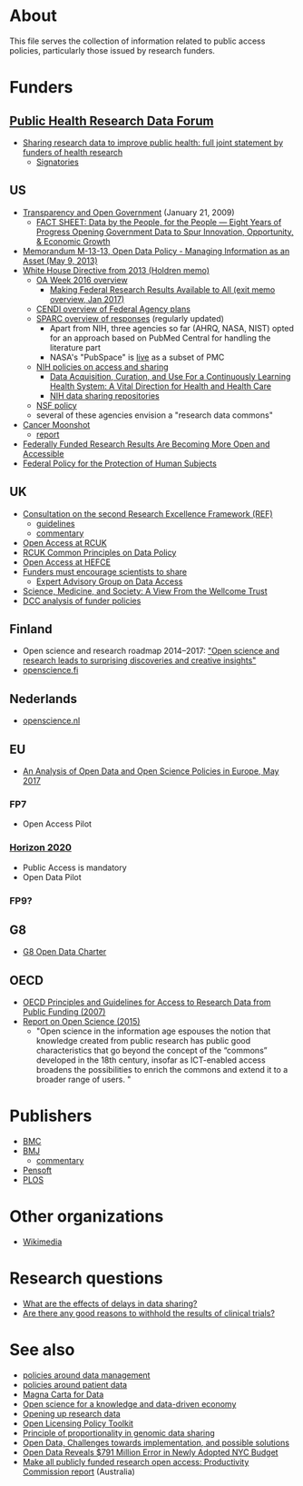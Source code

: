 # About
This file serves the collection of information related to public access policies, particularly those issued by research funders.

# Funders
## [Public Health Research Data Forum](http://www.wellcome.ac.uk/About-us/Policy/Spotlight-issues/Data-sharing/Public-health-and-epidemiology/WTDV030689.htm)
* [Sharing research data to improve public health: full joint statement by funders of health research](http://www.wellcome.ac.uk/About-us/Policy/Spotlight-issues/Data-sharing/Public-health-and-epidemiology/WTDV030690.htm)
  * [Signatories](http://www.wellcome.ac.uk/About-us/Policy/Spotlight-issues/Data-sharing/Public-health-and-epidemiology/Signatories-to-the-joint-statement/index.htm)

## US
* [Transparency and Open Government](https://www.whitehouse.gov/the-press-office/transparency-and-open-government) (January 21, 2009)
  * [FACT SHEET: Data by the People, for the People — Eight Years of Progress Opening Government Data to Spur Innovation, Opportunity, & Economic Growth](https://www.whitehouse.gov/the-press-office/2016/09/28/fact-sheet-data-people-people-eight-years-progress-opening-government)
* [Memorandum M-13-13, Open Data Policy - Managing Information as an Asset (May 9, 2013)](https://www.whitehouse.gov/sites/default/files/omb/memoranda/2013/m-13-13.pdf)
* [White House Directive from 2013 (Holdren memo)](https://www.whitehouse.gov/sites/default/files/microsites/ostp/ostp_public_access_memo_2013.pdf)
  * [OA Week 2016 overview](https://www.digitalgov.gov/2016/10/28/federally-funded-research-results-are-becoming-more-open-and-accessible/)
    * [Making Federal Research Results Available to All (exit memo overview, Jan 2017)](https://www.whitehouse.gov/blog/2017/01/09/making-federal-research-results-available-all)
  * [CENDI overview of Federal Agency plans](https://cendi.gov/projects/Public_Access_Plans_US_Fed_Agencies.html)
  * [SPARC overview of responses](http://sparcopen.org/our-work/2013-executive-directive/) (regularly updated)
    * Apart from NIH, three agencies so far (AHRQ, NASA, NIST) opted for an approach based on PubMed Central for handling the literature part
     * NASA's "PubSpace" is [live](https://www.ncbi.nlm.nih.gov/pmc/funder/nasa/) as a subset of PMC
  * [NIH policies on access and sharing](http://grants.nih.gov/grants/sharing.htm)
    * [Data Acquisition, Curation, and Use For a Continuously Learning Health System: A Vital Direction for Health and Health Care](https://nam.edu/data-acquisition-curation-and-use-for-a-continuously-learning-health-system-a-vital-direction-for-health-and-health-care/)
    * [NIH data sharing repositories](https://www.nlm.nih.gov/NIHbmic/nih_data_sharing_repositories.html)
  * [NSF policy](http://www.nsf.gov/news/special_reports/public_access/)
  * several of these agencies envision a "research data commons"
* [Cancer Moonshot](https://www.whitehouse.gov/CancerMoonshot)
  * [report](https://medium.com/cancer-moonshot/my-report-to-the-president-3c64b0dae863#.igz7bo949)
* [Federally Funded Research Results Are Becoming More Open and Accessible](https://www.whitehouse.gov/blog/2016/10/28/federally-funded-research-results-are-becoming-more-open-and-accessible)
* [Federal Policy for the Protection of Human Subjects](https://www.federalregister.gov/documents/2017/01/19/2017-01058/federal-policy-for-the-protection-of-human-subjects)

## UK
* [Consultation on the second Research Excellence Framework (REF)](http://www.hefce.ac.uk/pubs/year/2016/201636/)
  - [guidelines](http://www.hefce.ac.uk/media/HEFCE,2014/Content/Pubs/2016/201636/HEFCE2016_36.pdf)
  - [commentary](http://wonkhe.com/blogs/implementing-ref2021-needs-the-input-of-the-whole-research-community/)
* [Open Access at RCUK](http://www.rcuk.ac.uk/research/openaccess/)
* [RCUK Common Principles on Data Policy](http://www.rcuk.ac.uk/research/datapolicy/)
* [Open Access at HEFCE](http://www.hefce.ac.uk/rsrch/oa/)
* [Funders must encourage scientists to share](http://dx.doi.org/10.1038/522129a)
  * [Expert Advisory Group on Data Access](http://www.wellcome.ac.uk/EAGDA)
* [Science, Medicine, and Society: A View From the Wellcome Trust](http://dx.doi.org/10.1001/jama.2015.2004)
* [DCC analysis of funder policies](http://www.dcc.ac.uk/resources/policy-and-legal/overview-funders-data-policies)

## Finland
* Open science and research roadmap 2014–2017: ["Open science and research leads to 
surprising discoveries and creative insights"](http://openscience.fi/documents/14273/0/Open+Science+and+Research+Roadmap+2014-2017/e8eb7704-8ea7-48bb-92e6-c6c954d4a2f2)
* [openscience.fi](http://openscience.fi/)

## Nederlands
* [openscience.nl](https://www.openscience.nl/)

## EU

* [An Analysis of Open Data and Open Science  Policies in Europe, May 2017](http://sparceurope.org/new-sparc-europe-report-analyses-open-data-open-science-policies-europe/)

### FP7
* Open Access Pilot

### [Horizon 2020](http://ec.europa.eu/research/participants/docs/h2020-funding-guide/cross-cutting-issues/open-access-data-management/open-access_en.htm)
* Public Access is mandatory
* Open Data Pilot

### FP9?

## G8
* [G8 Open Data Charter](http://www.international.gc.ca/g8/open_data_charter-charte_du_g8_sur_les_donnees_ouvertes.aspx?lang=eng)

## OECD
* [OECD Principles and Guidelines for Access to Research Data from Public Funding (2007)](http://www.oecd.org/sti/sci-tech/38500813.pdf)
* [Report on Open Science (2015)](https://www.innovationpolicyplatform.org/content/open-science)
  * "Open science in the information age espouses the notion that knowledge created from public research has public good characteristics that go beyond the concept of the “commons” developed in the 18th century, insofar as ICT-enabled access broadens the possibilities to enrich the commons and extend it to a broader range of users. "

# Publishers
* [BMC](http://dx.doi.org/10.1186/1756-0500-5-494)
* [BMJ](http://dx.doi.org/10.1136/bmj.h2373)
  * [commentary](https://theconversation.com/why-medical-journals-must-make-researchers-share-data-from-clinical-trials-44278)
* [Pensoft](http://www.pensoft.net/J_FILES/Pensoft_Data_Publishing_Policies_and_Guidelines.pdf)
* [PLOS](http://blogs.plos.org/everyone/2014/02/24/plos-new-data-policy-public-access-data-2/)

# Other organizations
* [Wikimedia](http://blog.wikimedia.org/2015/03/18/wikimedia-open-access-policy/)

# Research questions
* [What are the effects of delays in data sharing?](https://lists.okfn.org/pipermail/open-science/2015-April/003923.html)
* [Are there any good reasons to withhold the results of clinical trials?](https://twitter.com/bengoldacre/status/588306140976574464)

# See also
* [policies around data management](https://github.com/Daniel-Mietchen/datascience/blob/master/data-management-plans.md#policies)
* [policies around patient data](http://www.hhs.gov/news/press/2015pres/09/20150902b.html)
* [Magna Carta for Data](https://www.insight-centre.org/magna-carta-for-data)
* [Open science for a knowledge and data-driven economy](https://ec.europa.eu/digital-agenda/en/news/open-science-knowledge-and-data-driven-economy)
* [Opening up research data](http://blog.hefce.ac.uk/2015/09/01/opening-up-research-data/)
* [Open Licensing Policy Toolkit](http://creativecommons.org/weblog/entry/46110)
* [Principle of proportionality in genomic data sharing](http://dx.doi.org/10.1038/nrg.2015.5)
* [Open Data, Challenges towards implementation, and possible solutions](http://mulvany.net/open-data-challenges/open-data.html)
* [Open Data Reveals $791 Million Error in Newly Adopted NYC Budget](http://iquantny.tumblr.com/post/147446103684/open-data-reveals-791-million-error-in-newly)
* [Make all publicly funded research open access: Productivity Commission report](http://www.theaustralian.com.au/higher-education/make-all-publicly-funded-research-open-access-productivity-commission-report/news-story/bb2b3c8c349bc573eec7014d44b7efe8) (Australia)
